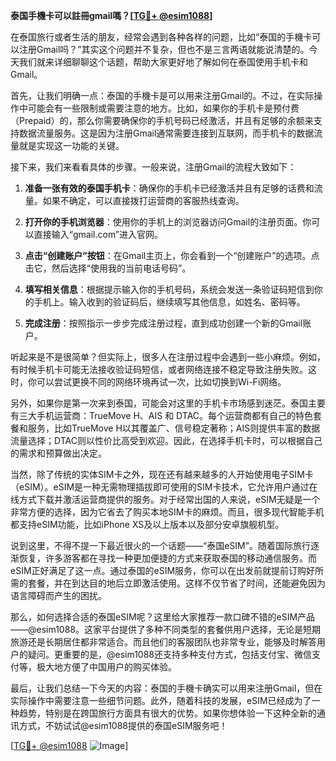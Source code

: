 **泰国手機卡可以註冊gmail嗎？[[TG💪+ @esim1088](https://t.me/s/esim1088)]**

在泰国旅行或者生活的朋友，经常会遇到各种各样的问题，比如“泰国的手機卡可以注册Gmail吗？”其实这个问题并不复杂，但也不是三言两语就能说清楚的。今天我们就来详细聊聊这个话题，帮助大家更好地了解如何在泰国使用手机卡和Gmail。

首先，让我们明确一点：泰国的手機卡是可以用来注册Gmail的。不过，在实际操作中可能会有一些限制或需要注意的地方。比如，如果你的手机卡是预付费（Prepaid）的，那么你需要确保你的手机号码已经激活，并且有足够的余额来支持数据流量服务。这是因为注册Gmail通常需要连接到互联网，而手机卡的数据流量就是实现这一功能的关键。

接下来，我们来看看具体的步骤。一般来说，注册Gmail的流程大致如下：

1. **准备一张有效的泰国手机卡**：确保你的手机卡已经激活并且有足够的话费和流量。如果不确定，可以直接拨打运营商的客服热线查询。

2. **打开你的手机浏览器**：使用你的手机上的浏览器访问Gmail的注册页面。你可以直接输入“gmail.com”进入官网。

3. **点击“创建账户”按钮**：在Gmail主页上，你会看到一个“创建账户”的选项。点击它，然后选择“使用我的当前电话号码”。

4. **填写相关信息**：根据提示输入你的手机号码，系统会发送一条验证码短信到你的手机上。输入收到的验证码后，继续填写其他信息，如姓名、密码等。

5. **完成注册**：按照指示一步步完成注册过程，直到成功创建一个新的Gmail账户。

听起来是不是很简单？但实际上，很多人在注册过程中会遇到一些小麻烦。例如，有时候手机卡可能无法接收验证码短信，或者网络连接不稳定导致注册失败。这时，你可以尝试更换不同的网络环境再试一次，比如切换到Wi-Fi网络。

另外，如果你是第一次来到泰国，可能会对这里的手机卡市场感到迷茫。泰国主要有三大手机运营商：TrueMove H、AIS 和 DTAC。每个运营商都有自己的特色套餐和服务，比如TrueMove H以其覆盖广、信号稳定著称；AIS则提供丰富的数据流量选择；DTAC则以性价比高受到欢迎。因此，在选择手机卡时，可以根据自己的需求和预算做出决定。

当然，除了传统的实体SIM卡之外，现在还有越来越多的人开始使用电子SIM卡（eSIM）。eSIM是一种无需物理插拔即可使用的SIM卡技术，它允许用户通过在线方式下载并激活运营商提供的服务。对于经常出国的人来说，eSIM无疑是一个非常方便的选择，因为它省去了购买本地SIM卡的麻烦。而且，很多现代智能手机都支持eSIM功能，比如iPhone XS及以上版本以及部分安卓旗舰机型。

说到这里，不得不提一下最近很火的一个话题——“泰国eSIM”。随着国际旅行逐渐恢复，许多游客都在寻找一种更加便捷的方式来获取泰国的移动通信服务。而eSIM正好满足了这一点。通过泰国的eSIM服务，你可以在出发前就提前订购好所需的套餐，并在到达目的地后立即激活使用。这样不仅节省了时间，还能避免因为语言障碍而产生的困扰。

那么，如何选择合适的泰国eSIM呢？这里给大家推荐一款口碑不错的eSIM产品——@esim1088。这家平台提供了多种不同类型的套餐供用户选择，无论是短期旅游还是长期居住都非常适合。而且他们的客服团队也非常专业，能够及时解答用户的疑问。更重要的是，@esim1088还支持多种支付方式，包括支付宝、微信支付等，极大地方便了中国用户的购买体验。

最后，让我们总结一下今天的内容：泰国的手機卡确实可以用来注册Gmail，但在实际操作中需要注意一些细节问题。此外，随着科技的发展，eSIM已经成为了一种趋势，特别是在跨国旅行方面具有很大的优势。如果你想体验一下这种全新的通讯方式，不妨试试@esim1088提供的泰国eSIM服务吧！

[[TG💪+ @esim1088](https://t.me/s/esim1088) ![Image](https://i.postimg.cc/4NQfJmqS/Snipaste-2025-05-13-00-14-12.png)]